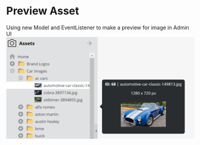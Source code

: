 # Preview Asset
Using new Model and EventListener to make a preview for image in Admin UI
![Example](../../public/docs/img/admin/image-preview.png "Preview Asset image in Admin UI")

